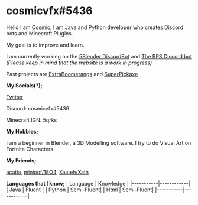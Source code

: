 # cosmicvfx#5436

Hello I am Cosmic, I am Java and Python developer who creates Discord bots and Minecraft Plugins.

My goal is to improve and learn.

I am currently working on the [5Blender DiscordBot](https://github.com/cosmic-vfx/5BlenderJDABot) and [The RPS Discord bot](https://rpswebsite.herokuapp.com) *(Please keep in mind that the website is a work in progress)*

Past projects are [ExtraBoomerangs](https://github.com/cosmic-vfx/ExtraBoomerangs) and [SuperPickaxe](https://github.com/cosmic-vfx/SuperPickaxe)

<b>My Socials(?);</b>

[Twitter](https://twitter.com/CosmicVFX_)

Discord: cosmicvfx#5436

Minecraft IGN: 5qrks

<b>My Hobbies;</b>

I am a beginner in Blender, a 3D Modelling software. I try to do Visual Art on Fortnite Characters.

<b>My Friends;</b>

[acatia](https://github.com/acatiadroid), [minioof/18O4](https://github.com/minioof), [Xaateh/Xath](https://github.com/xaateh)

<b>Languages that I know;</b>
| Language  | Knowledge  |
|-----------|------------|
| Java      | Fluent     |
| Python    | Semi-Fluent|
| Html      | Semi-Fluent|
|-----------|------------|
